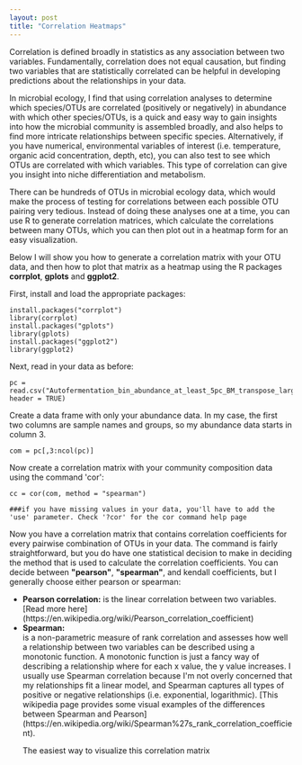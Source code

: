 ```yaml
---
layout: post
title: "Correlation Heatmaps"
---
```



Correlation is defined broadly in statistics as any association between two variables. Fundamentally, correlation does not equal causation, but finding two variables that are statistically correlated can be helpful in developing predictions about the relationships in your data.  

In microbial ecology, I find that using correlation analyses to determine which species/OTUs are correlated (positively or negatively) in abundance with which other species/OTUs, is a quick and easy way to gain insights into how the microbial community is assembled broadly, and also helps to find more intricate relationships between specific species.  Alternatively, if you have numerical, environmental variables of interest (i.e. temperature, organic acid concentration, depth, etc), you can also test to see which OTUs are correlated with which variables. This type of correlation can give you insight into niche differentiation and metabolism. 

There can be hundreds of OTUs in microbial ecology data, which would make the process of testing for correlations between each possible OTU pairing very tedious. Instead of doing these analyses one at a time, you can use R to generate correlation matrices, which calculate the correlations between many OTUs, which you can then plot out in a heatmap form for an easy visualization.    

Below I will show you how to generate a correlation matrix with your OTU data, and then how to plot that matrix as a heatmap using the R packages <b>corrplot</b>, <b> gplots</b> and <b>ggplot2</b>. 

First, install and load the appropriate packages:

```
install.packages("corrplot")
library(corrplot)
install.packages("gplots")
library(gplots)
install.packages("ggplot2")
library(ggplot2)
```

Next, read in your data as before:  
```
pc = read.csv("Autofermentation_bin_abundance_at_least_5pc_BM_transpose_larger.csv", header = TRUE)
```

Create a data frame with only your abundance data. In my case, the first two columns are sample names and groups, so my abundance data starts in column 3.  

```
com = pc[,3:ncol(pc)]
```

Now create a correlation matrix with your community composition data using the command 'cor': 

```
cc = cor(com, method = "spearman")

###if you have missing values in your data, you'll have to add the 'use' parameter. Check '?cor' for the cor command help page

```

Now you have a correlation matrix that contains correlation coefficients for every pairwise combination of OTUs in your data. The command is fairly straightforward, but you do have one statistical decision to make in deciding the method that is used to calculate the correlation coefficients. You can decide between <b>"pearson"</b>, <b>"spearman"</b>, and kendall coefficients, but I generally choose either pearson or spearman: 
<ul>
  <li><b>Pearson correlation:</b> is the linear correlation between two variables. [Read more here](https://en.wikipedia.org/wiki/Pearson_correlation_coefficient) </li>
  <li><b>Spearman:</b></li> is a non-parametric measure of rank correlation and assesses how well a relationship between two variables can be described using a monotonic function. A monotonic function is just a fancy way of describing a relationship where for each x value, the y value increases. I usually use Spearman correlation because I'm not overly concerned that my relationships fit a linear model, and Spearman captures all types of positive or negative relationships (i.e. exponential, logarithmic). [This wikipedia page provides some visual examples of the differences between Spearman and Pearson](https://en.wikipedia.org/wiki/Spearman%27s_rank_correlation_coefficient). 


The easiest way to visualize this correlation matrix 


